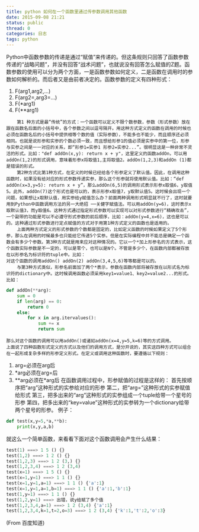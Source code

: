 ```yaml
---
title: python 如何在一个函数里通过传参数调用其他函数
date: 2015-09-08 21:21
status: public
thread: 0
categories: 日志
tags: python
---
```


Python中函数参数的传递是通过“赋值”来传递的。但这条规则只回答了函数参数传递的“战略问题”，并没有回答“战术问题”，也就说没有回答怎么赋值的Z题。函数参数的使用可以分为两个方面，一是函数参数如何定义，二是函数在调用时的参数如何解析的。而后者又是由前者决定的。函数参数的定义有四种形式：
1. F(arg1,arg2,...)
2. F(arg2=<value>,arg3=<value>...)
3. F(*arg1)
4. F(**arg1)
```
    第1 种方式是最“传统”的方式：一个函数可以定义不限个数参数，参数（形式参数）放在跟在函数名后面的小括号中，各个参数之间以逗号隔开。用这种方式定义的函数在调用的时候也必须在函数名后的小括号中提供相等个数的值（实际参数），不能多也不能少，而且顺序还必须相同。也就是说形参和实参的个数必须一致，而且想给形参1的值必须是实参中的第一位，形参与实参之间是一一对应的关系，即“形参1=实参1 形参2=实参2...”。很明显这是一种非常不灵活的形式。比如："def addOn(x,y): return x + y"，这里定义的函数addOn，可以用addOn(1,2)的形式调用，意味着形参x将取值1,主将取值2。addOn(1,2,3)和addOn (1)都是错误的形式。
    第2种方式比第1种方式，在定义的时候已经给各个形参定义了默认值。因此，在调用这种函数时，如果没有给对应的形式参数传递实参，那么这个形参就将使用默认值。比如：“def addOn(x=3,y=5): return x + y”，那么addOn(6,5)的调用形式表示形参x取值6，y取值5。此外，addOn(7)这个形式也是可以的，表示形参x取值7，y取默认值5。这时候会出现一个问题，如果想让x取默认值，用实参给y赋值怎么办？前面两种调用形式明显就不行了，这时就要用到Python中函数调用方法的另一大绝招 ──关健字赋值法。可以用addOn(y=6)，这时表示x取默认值3，而y取值6。这种方式通过指定形式参数可以实现可以对形式参数进行“精确攻击”，一个副带的功能是可以不必遵守形式参数的前后顺序，比如：addOn(y=4,x=6)，这也是可以的。这种通过形式参数进行定点赋值的方式对于用第1种方式定义的函数也是适用的。
    上面两种方式定义的形式参数的个数都是固定的，比如定义函数的时候如果定义了5个形参，那么在调用的时候最多也只能给它传递5个实参。但是在实际编程中并不能总是确定一个函数会有多少个参数。第3种方式就是用来应对这种情况的。它以一个*加上形参名的方式表示，这个函数实际参数是不一定的，可以是零个，也可以是N个。不管是多少个，在函数内部都被存放在以形参名为标识符的tuple中。比如：
对这个函数的调用addOn() addOn(2) addOn(3,4,5,6)等等都是可以的。
    与第3种方式类似，形参名前面加了两个*表示，参数在函数内部将被存放在以形式名为标识符的dictionary中。这时候调用函数必须采用key1=value1、key2=value2...的形式。比如：
```
```python
def addOn(**arg):
    sum = 0
    if len(arg) == 0:
        return 0
    else:
        for x in arg.itervalues():
            sum += x
            return sum
```
    那么对这个函数的调用可以用addOn()或诸如addOn(x=4,y=5,k=6)等的方式调用。
    上面说了四种函数形式定义的方式以及他们的调用方式，是分开说的，其实这四种方式可以组合在一起形成复杂多样的形参定义形式。在定义或调用这种函数时，要遵循以下规则：
1. arg=<value>必须在arg后
2. *arg必须在arg=<value>后
3. **arg必须在*arg后
在函数调用过程中，形参赋值的过程是这样的：
首先按顺序把“arg”这种形式的实参给对应的形参
第二，把“arg=<value>”这种形式的实参赋值给形式
第三，把多出来的“arg”这种形式的实参组成一个tuple给带一个星号的形参
第四，把多出来的“key=value”这种形式的实参转为一个dictionary给带两个星号的形参。
例子：
```python
def test(x,y=5,*a,**b):
    print(x,y,a,b)
```
就这么一个简单函数，来看看下面对这个函数调用会产生什么结果：
    
```python
test(1) ===> 1 5 () {}
test(1,2) ===> 1 2 () {}
test(1,2,3) ===> 1 2 (3,) {}
test(1,2,3,4) ===> 1 2 (3,4)
test(x=1) ===> 1 5 () {}
test(x=1,y=1) ===> 1 1 () {}
test(x=1,y=1,a=1) ===> 1 1 () {'a':1}
test(x=1,y=1,a=1,b=1) ===> 1 1 () {'a':1,'b':1}
test(1,y=1) ===> 1 1 () {}
test(1,2,y=1) ===> 出错，说y给赋了多个值
test(1,2,3,4,a=1) ===> 1 2 (3,4) {'a':1}
test(1,2,3,4,k=1,t=2,o=3) ===> 1 2 (3,4) {'k':1,'t':2,'o':3}
```
(From 百度知道)
